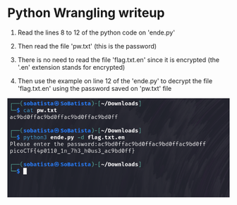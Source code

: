 # Python Wrangling writeup

1. Read the lines 8 to 12 of the python code on 'ende.py'

2. Then read the file 'pw.txt' (this is the password)

3. There is no need to read the file 'flag.txt.en' since it is encrypted (the '.en' extension stands for encrypted)

4. Then use the example on line 12 of the 'ende.py' to decrypt the file 'flag.txt.en' using the password saved on 'pw.txt' file


![Check image in folder](python_wrangling.png "Solution image")